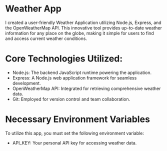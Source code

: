 # Weather App
I created a user-friendly Weather Application utilizing Node.js, Express, and the OpenWeatherMap API. This innovative tool provides up-to-date weather information for any place on the globe, making it simple for users to find and access current weather conditions.

# Core Technologies Utilized:
- Node.js: The backend JavaScript runtime powering the application.
- Express: A Node.js web application framework for seamless development.
- OpenWeatherMap API: Integrated for retrieving comprehensive weather data.
- Git: Employed for version control and team collaboration.

# Necessary Environment Variables
To utilize this app, you must set the following environment variable:
- API_KEY: Your personal API key for accessing weather data.
